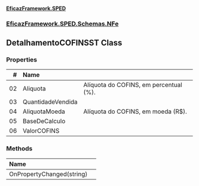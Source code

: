 #### [EficazFramework.SPED](EficazFrameworkSPED.md 'EficazFramework SPED')
### [EficazFramework.SPED.Schemas.NFe](EficazFramework.SPED.Schemas.NFe.md 'EficazFramework.SPED.Schemas.NFe')

## DetalhamentoCOFINSST Class
### Properties

| # | Name | |
| ---: | :--- | :--- |
| 02 | Aliquota | Alíquota do COFINS, em percentual (%). |
| 03 | QuantidadeVendida |  |
| 04 | AliquotaMoeda | Alíquota do COFINS, em moeda (R$). |
| 05 | BaseDeCalculo |  |
| 06 | ValorCOFINS |  |
### Methods

| Name | |
| :--- | :--- |
| OnPropertyChanged(string) |  |
